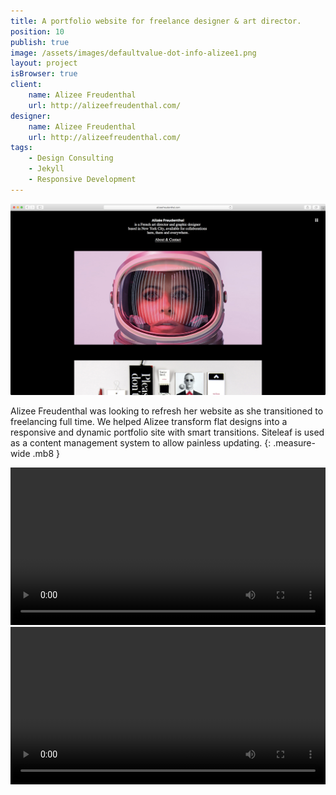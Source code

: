 ```yaml
---
title: A portfolio website for freelance designer & art director.
position: 10
publish: true
image: /assets/images/defaultvalue-dot-info-alizee1.png
layout: project
isBrowser: true
client:
    name: Alizee Freudenthal
    url: http://alizeefreudenthal.com/
designer:
    name: Alizee Freudenthal
    url: http://alizeefreudenthal.com/
tags:
    - Design Consulting
    - Jekyll
    - Responsive Development
---
```


<img src="/assets/images/defaultvalue-dot-info-alizee1.png" alt="alt text" class="shadow mb8" />

Alizee Freudenthal was looking to refresh her website as she transitioned to freelancing full time. We helped Alizee transform flat designs into a responsive and dynamic portfolio site with smart transitions. Siteleaf is used as a content management system to allow painless updating.
{: .measure-wide .mb8 }

<video autoplay="autoplay" loop="loop" width="100%" class="shadow mb8">
  <source src="/assets/images/defaultvalue-dot-info-alizee2.mp4" type="video/mp4" />
</video>

<video autoplay="autoplay" loop="loop" width="100%" class="shadow mb8">
  <source src="/assets/images/defaultvalue-dot-info-alizee3.mp4" type="video/mp4" />
</video>
